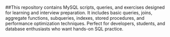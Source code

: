 ##This repository contains MySQL scripts, queries, and exercises designed for learning and interview preparation. It includes basic queries, joins, aggregate functions, subqueries, indexes, stored procedures, and performance optimization techniques. Perfect for developers, students, and database enthusiasts who want hands-on SQL practice.

